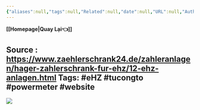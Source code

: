 ```yaml
---
{"aliases":null,"tags":null,"Related":null,"date":null,"URL":null,"Author":null,"dg-publish":true,"image":null,"permalink":"/Electric Engineer/Các WEbsite tham khảo Hệ thống điện/Tủ công tơ  Đức German/","dgPassFrontmatter":true,"noteIcon":"2","created":"2024-02-29T09:58:33.040+07:00","updated":"2024-01-24T14:46:49.000+07:00"}
---
```


**[[Homepage\|Quay Lại👈]]**

Source : https://www.zaehlerschrank24.de/zahleranlagen/hager-zahlerschrank-fur-ehz/12-ehz-anlagen.html
Tags: #eHZ #tucongto #powermeter #website 
---
![](https://i.imgur.com/qLamp9f.png)
